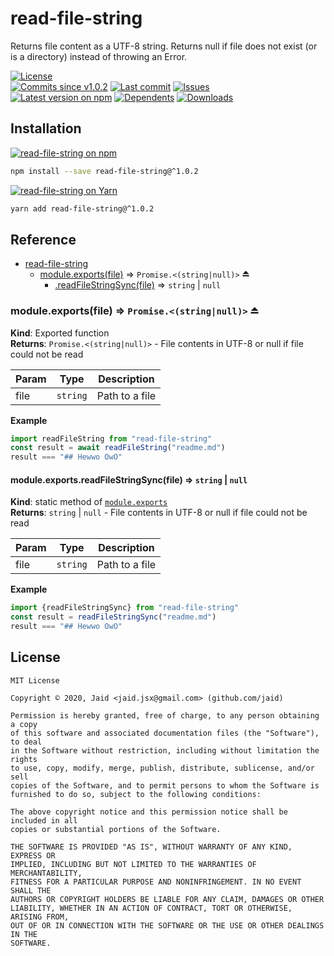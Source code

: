 # read-file-string


Returns file content as a UTF-8 string. Returns null if file does not exist (or is a directory) instead of throwing an Error.

<a href="https://raw.githubusercontent.com/Jaid/read-file-string/master/license.txt"><img src="https://img.shields.io/github/license/Jaid/read-file-string?style=flat-square&color=success" alt="License"/></a>  
<a href="https://github.com/Jaid/read-file-string/commits"><img src="https://img.shields.io/github/commits-since/Jaid/read-file-string/v1.0.2?style=flat-square&logo=github&color=success" alt="Commits since v1.0.2"/></a> <a href="https://github.com/Jaid/read-file-string/commits"><img src="https://img.shields.io/github/last-commit/Jaid/read-file-string?style=flat-square&logo=github&color=red" alt="Last commit"/></a> <a href="https://github.com/Jaid/read-file-string/issues"><img src="https://img.shields.io/github/issues/Jaid/read-file-string?style=flat-square&logo=github&color=red" alt="Issues"/></a>  
<a href="https://npmjs.com/package/read-file-string"><img src="https://img.shields.io/npm/v/read-file-string?style=flat-square&logo=npm&label=latest%20version&color=success" alt="Latest version on npm"/></a> <a href="https://github.com/Jaid/read-file-string/network/dependents"><img src="https://img.shields.io/librariesio/dependents/npm/read-file-string?style=flat-square&logo=npm&color=red" alt="Dependents"/></a> <a href="https://npmjs.com/package/read-file-string"><img src="https://img.shields.io/npm/dm/read-file-string?style=flat-square&logo=npm&color=red" alt="Downloads"/></a>









## Installation
<a href="https://npmjs.com/package/read-file-string"><img src="https://img.shields.io/badge/npm-read--file--string-C23039?style=flat-square&logo=npm" alt="read-file-string on npm"/></a>
```bash
npm install --save read-file-string@^1.0.2
```
<a href="https://yarnpkg.com/package/read-file-string"><img src="https://img.shields.io/badge/Yarn-read--file--string-2F8CB7?style=flat-square&logo=yarn&logoColor=white" alt="read-file-string on Yarn"/></a>
```bash
yarn add read-file-string@^1.0.2
```



<a name="module_read-file-string"></a>

## Reference

* [read-file-string](#module_read-file-string)
    * [module.exports(file)](#exp_module_read-file-string--module.exports) ⇒ <code>Promise.&lt;(string\|null)&gt;</code> ⏏
        * [.readFileStringSync(file)](#module_read-file-string--module.exports.readFileStringSync) ⇒ <code>string</code> \| <code>null</code>

<a name="exp_module_read-file-string--module.exports"></a>

### module.exports(file) ⇒ <code>Promise.&lt;(string\|null)&gt;</code> ⏏
**Kind**: Exported function  
**Returns**: <code>Promise.&lt;(string\|null)&gt;</code> - File contents in UTF-8 or null if file could not be read  

| Param | Type | Description |
| --- | --- | --- |
| file | <code>string</code> | Path to a file |

**Example**  
```javascript
import readFileString from "read-file-string"
const result = await readFileString("readme.md")
result === "## Hewwo OwO"
```
<a name="module_read-file-string--module.exports.readFileStringSync"></a>

#### module.exports.readFileStringSync(file) ⇒ <code>string</code> \| <code>null</code>
**Kind**: static method of [<code>module.exports</code>](#exp_module_read-file-string--module.exports)  
**Returns**: <code>string</code> \| <code>null</code> - File contents in UTF-8 or null if file could not be read  

| Param | Type | Description |
| --- | --- | --- |
| file | <code>string</code> | Path to a file |

**Example**  
```javascript
import {readFileStringSync} from "read-file-string"
const result = readFileStringSync("readme.md")
result === "## Hewwo OwO"
```





## License
```text
MIT License

Copyright © 2020, Jaid <jaid.jsx@gmail.com> (github.com/jaid)

Permission is hereby granted, free of charge, to any person obtaining a copy
of this software and associated documentation files (the "Software"), to deal
in the Software without restriction, including without limitation the rights
to use, copy, modify, merge, publish, distribute, sublicense, and/or sell
copies of the Software, and to permit persons to whom the Software is
furnished to do so, subject to the following conditions:

The above copyright notice and this permission notice shall be included in all
copies or substantial portions of the Software.

THE SOFTWARE IS PROVIDED "AS IS", WITHOUT WARRANTY OF ANY KIND, EXPRESS OR
IMPLIED, INCLUDING BUT NOT LIMITED TO THE WARRANTIES OF MERCHANTABILITY,
FITNESS FOR A PARTICULAR PURPOSE AND NONINFRINGEMENT. IN NO EVENT SHALL THE
AUTHORS OR COPYRIGHT HOLDERS BE LIABLE FOR ANY CLAIM, DAMAGES OR OTHER
LIABILITY, WHETHER IN AN ACTION OF CONTRACT, TORT OR OTHERWISE, ARISING FROM,
OUT OF OR IN CONNECTION WITH THE SOFTWARE OR THE USE OR OTHER DEALINGS IN THE
SOFTWARE.
```
